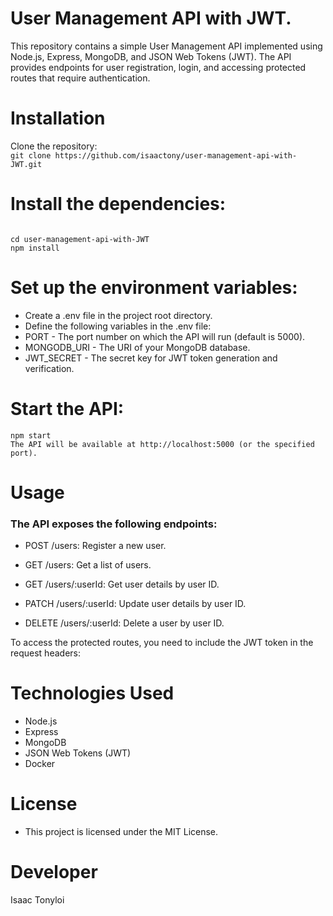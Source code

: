 # User Management API with JWT. 
This repository contains a simple User Management API implemented using Node.js, Express, MongoDB, and JSON Web Tokens (JWT). The API provides endpoints for user registration, login, and accessing protected routes that require authentication.
# Installation      
Clone the repository:       
```git clone https://github.com/isaactony/user-management-api-with-JWT.git```           
# Install the dependencies:          
```  
     
cd user-management-api-with-JWT                       
npm install                            
```            
# Set up the environment variables:                       
         
- Create a .env file in the project root directory.
- Define the following variables in the .env file:
- PORT - The port number on which the API will run (default is 5000).  
- MONGODB_URI - The URI of your MongoDB database.
- JWT_SECRET - The secret key for JWT token generation and verification. 

# Start the API:   
```   
npm start 
The API will be available at http://localhost:5000 (or the specified port).
```

# Usage    
### The API exposes the following endpoints:

- POST /users: Register a new user.

- GET /users: Get a list of users.

- GET /users/:userId: Get user details by user ID.

- PATCH /users/:userId: Update user details by user ID.

- DELETE /users/:userId: Delete a user by user ID.


To access the protected routes, you need to include the JWT token in the request headers:


# Technologies Used
- Node.js
- Express
- MongoDB
- JSON Web Tokens (JWT)
- Docker


# License
- This project is licensed under the MIT License.


# Developer
Isaac Tonyloi 



